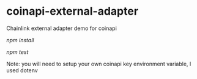 # coinapi-external-adapter
Chainlink external adapter demo for coinapi

*npm install*

*npm test*

Note: you will need to setup your own coinapi key environment variable, I used dotenv
